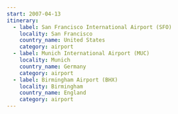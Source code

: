 ```yaml
---
start: 2007-04-13
itinerary:
  - label: San Francisco International Airport (SFO)
    locality: San Francisco
    country_name: United States
    category: airport
  - label: Munich International Airport (MUC)
    locality: Munich
    country_name: Germany
    category: airport
  - label: Birmingham Airport (BHX)
    locality: Birmingham
    country_name: England
    category: airport
---
```

